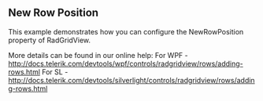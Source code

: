 ## New Row Position
This example demonstrates how you can configure the NewRowPosition property of RadGridView.

More details can be found in our online help:
For WPF - http://docs.telerik.com/devtools/wpf/controls/radgridview/rows/adding-rows.html
For SL - http://docs.telerik.com/devtools/silverlight/controls/radgridview/rows/adding-rows.html